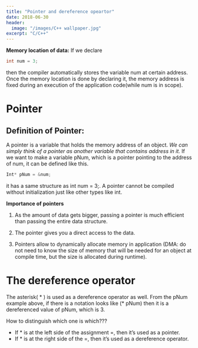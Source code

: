 ```yaml
---
title: "Pointer and dereference opeartor"
date: 2018-06-30
header:
  image: "/images/C++ wallpaper.jpg"
excerpt: "C/C++"
---
```


**Memory location of data:**
If we declare 
```c++
int num = 3; 
```
then the compiler automatically stores the variable num at certain address. Once the memory location is done by declaring it, the memory address is fixed during an execution of the application code(while num is in scope).

# Pointer

## Definition of Pointer:
A pointer is a variable that holds the memory address of an object. *We can simply think of a pointer as another variable that contains address in it.*
If we want to make a variable pNum, which is a pointer pointing to the address of num, it can be defined like this.
```c++
Int* pNum = &num;
```
it has a same structure as int num = 3;.
A pointer cannot be compiled without initialization just like other types like int.

**Importance of pointers**

1. As the amount of data gets bigger, passing a pointer is much efficient than passing the entire data structure. 

2. The pointer gives you a direct access to the data.

3. Pointers allow to dynamically allocate memory in application (DMA: do not need to know the size of memory that will be needed for an object at compile time, but the size is allocated during runtime).


# The dereference operator

The asterisk( * ) is used as a dereference operator as well. From the pNum example above, if there is a notation looks like (* pNum) then it is a dereferenced value of pNum, which is 3.

How to distinguish which one is which???

 * If * is at the left side of the assignment =, then it’s used as a pointer.
 * If * is at the right side of the =, then it’s used as a dereference operator.
